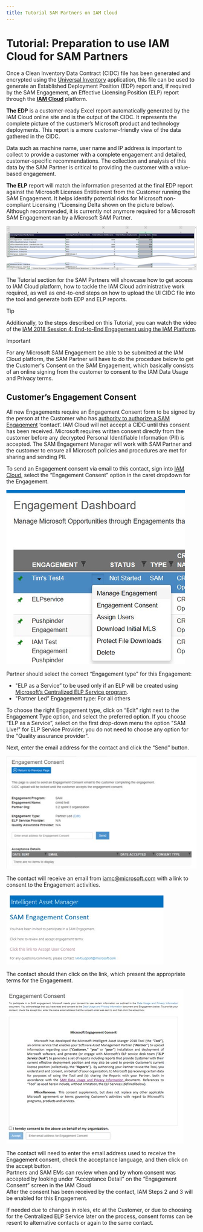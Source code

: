 ```yaml
---
title: Tutorial SAM Partners on IAM Cloud
---
```

# Tutorial: Preparation to use IAM Cloud for SAM Partners

Once a Clean Inventory Data Contract (CIDC) file has been generated and encrypted using the [Universal Inventory](../../Overview/UI.md) application, this file can be used to generate an Established Deployment Position (EDP) report and, if required by the SAM Engagement, an Effective Licensing Position (ELP) report through the [**IAM Cloud**](https://www.intelligentassetmanager.com/) platform.

**The EDP** is a customer-ready Excel report automatically generated by the IAM Cloud online site and is the output of the CIDC. It represents the complete picture of the customer’s Microsoft product and technology deployments. This report is a more customer-friendly view of the data gathered in the CIDC.

Data such as machine name, user name and IP address is important to collect to provide a customer with a complete engagement and detailed, customer-specific recommendations. The collection and analysis of this data by the SAM Partner is critical to providing the customer with a value-based engagement.

**The ELP** report will match the information presented at the final EDP report against the Microsoft Licenses Entitlement from the Customer running the SAM Engagement. It helps identify potential risks for Microsoft non-compliant Licensing ("Licensing Delta shown on the picture below). Although recommended, it is currently not anymore required for a Microsoft SAM Engagement ran by a Microsoft SAM Partner.

![ELP Report](media/ELP_Report.jpg)

The Tutorial section for the SAM Partners will showcase how to get access to IAM Cloud platform, how to tackle the IAM Cloud administrative work required, as well as end-to-end steps on how to upload the UI CIDC file into the tool and generate both EDP and ELP reports.

>[!TIP]
> Additionally, to the steps described on this Tutorial, you can watch the video of the [IAM 2018 Session 4: End-to-End Engagement using the IAM Platform](https://aka.ms/iamsession4).

>[!IMPORTANT]
> For any Microsoft SAM Engagement be able to be submitted at the IAM Cloud platform, the SAM Partner will have to do the procedure below to get the Customer's Consent on the SAM Engagement, which basically consists of an online signing from the customer to consent to the IAM Data Usage and Privacy terms.

## Customer’s Engagement Consent

All new Engagements require an Engagement Consent form to be signed by the person at the Customer who has <ins>authority to authorize a SAM Engagement</ins> ‘contact’. IAM Cloud will not accept a CIDC until this consent has been received. Microsoft requires written consent directly from the customer before any decrypted Personal Identifiable Information (PII) is accepted. The SAM Engagement Manager will work with SAM Partner and the customer to ensure all Microsoft policies and procedures are met for sharing and sending PII.

To send an Engagement consent via email to this contact, sign into [IAM Cloud](https://www.intelligentassetmanager.com/), select the “Engagement Consent” option in the caret dropdown for the Engagement.

![Engagement Dashboard](media/Engagement_Dashboard.jpg)

Partner should select the correct “Engagement type” for this Engagement:

- "ELP as a Service” to be used only if an ELP will be created using [Microsoft’s Centralized ELP Service program](Step3_Effective_License_Position.md#microsoft’s-centralized-elp-service).
- "Partner Led” Engagement type: For all others

To choose the right Engagement type, click on “Edit” right next to the Engagement Type option, and select the preferred option. If you choose “ELP as a Service”, select on the first drop-down menu the option "SAM Live!" for ELP Service Provider, you do not need to choose any option for the "Quality assurance provider".

Next, enter the email address for the contact and click the “Send” button.

![Engagement Consent Send](media/Engagement_Consent_Send.jpg)

The contact will receive an email from iamc@microsoft.com with a link to consent to the Engagement activities.

![Engagement Consent Email](media/Engagement_Consent_Email.jpg)

The contact should then click on the link, which present the appropriate terms for the Engagement.

![Engagement Consent Sign](media/Engagement_Consent_Sign.jpg)

The contact will need to enter the email address used to receive the Engagement consent, check the acceptance language, and then click on the accept button.  
Partners and SAM EMs can review when and by whom consent was accepted by looking under “Acceptance Detail” on the “Engagement Consent” screen in the IAM Cloud  
After the consent has been received by the contact, IAM Steps 2 and 3 will be enabled for this Engagement.

If needed due to changes in roles, etc at the Customer, or due to choosing for the Centralized ELP Service later on the process, consent forms can be resent to alternative contacts or again to the same contact.